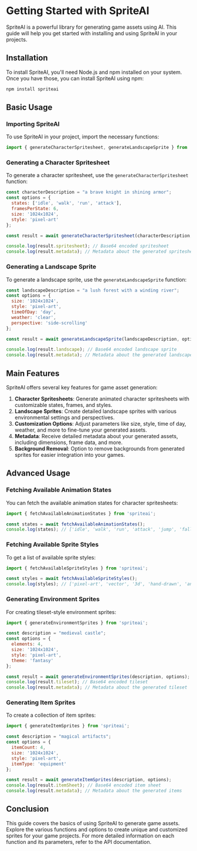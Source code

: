 # Getting Started with SpriteAI

SpriteAI is a powerful library for generating game assets using AI. This guide will help you get started with installing and using SpriteAI in your projects.

## Installation

To install SpriteAI, you'll need Node.js and npm installed on your system. Once you have those, you can install SpriteAI using npm:

```bash
npm install spriteai
```

## Basic Usage

### Importing SpriteAI

To use SpriteAI in your project, import the necessary functions:

```javascript
import { generateCharacterSpritesheet, generateLandscapeSprite } from 'spriteai';
```

### Generating a Character Spritesheet

To generate a character spritesheet, use the `generateCharacterSpritesheet` function:

```javascript
const characterDescription = "a brave knight in shining armor";
const options = {
  states: ['idle', 'walk', 'run', 'attack'],
  framesPerState: 6,
  size: '1024x1024',
  style: 'pixel-art'
};

const result = await generateCharacterSpritesheet(characterDescription, options);

console.log(result.spritesheet); // Base64 encoded spritesheet
console.log(result.metadata); // Metadata about the generated spritesheet
```

### Generating a Landscape Sprite

To generate a landscape sprite, use the `generateLandscapeSprite` function:

```javascript
const landscapeDescription = "a lush forest with a winding river";
const options = {
  size: '1024x1024',
  style: 'pixel-art',
  timeOfDay: 'day',
  weather: 'clear',
  perspective: 'side-scrolling'
};

const result = await generateLandscapeSprite(landscapeDescription, options);

console.log(result.landscape); // Base64 encoded landscape sprite
console.log(result.metadata); // Metadata about the generated landscape
```

## Main Features

SpriteAI offers several key features for game asset generation:

1. **Character Spritesheets**: Generate animated character spritesheets with customizable states, frames, and styles.
2. **Landscape Sprites**: Create detailed landscape sprites with various environmental settings and perspectives.
3. **Customization Options**: Adjust parameters like size, style, time of day, weather, and more to fine-tune your generated assets.
4. **Metadata**: Receive detailed metadata about your generated assets, including dimensions, frame data, and more.
5. **Background Removal**: Option to remove backgrounds from generated sprites for easier integration into your games.

## Advanced Usage

### Fetching Available Animation States

You can fetch the available animation states for character spritesheets:

```javascript
import { fetchAvailableAnimationStates } from 'spriteai';

const states = await fetchAvailableAnimationStates();
console.log(states); // ['idle', 'walk', 'run', 'attack', 'jump', 'fall', 'hurt', 'die']
```

### Fetching Available Sprite Styles

To get a list of available sprite styles:

```javascript
import { fetchAvailableSpriteStyles } from 'spriteai';

const styles = await fetchAvailableSpriteStyles();
console.log(styles); // ['pixel-art', 'vector', '3d', 'hand-drawn', 'anime']
```

### Generating Environment Sprites

For creating tileset-style environment sprites:

```javascript
import { generateEnvironmentSprites } from 'spriteai';

const description = "medieval castle";
const options = {
  elements: 4,
  size: '1024x1024',
  style: 'pixel-art',
  theme: 'fantasy'
};

const result = await generateEnvironmentSprites(description, options);
console.log(result.tileset); // Base64 encoded tileset
console.log(result.metadata); // Metadata about the generated tileset
```

### Generating Item Sprites

To create a collection of item sprites:

```javascript
import { generateItemSprites } from 'spriteai';

const description = "magical artifacts";
const options = {
  itemCount: 4,
  size: '1024x1024',
  style: 'pixel-art',
  itemType: 'equipment'
};

const result = await generateItemSprites(description, options);
console.log(result.itemSheet); // Base64 encoded item sheet
console.log(result.metadata); // Metadata about the generated items
```

## Conclusion

This guide covers the basics of using SpriteAI to generate game assets. Explore the various functions and options to create unique and customized sprites for your game projects. For more detailed information on each function and its parameters, refer to the API documentation.